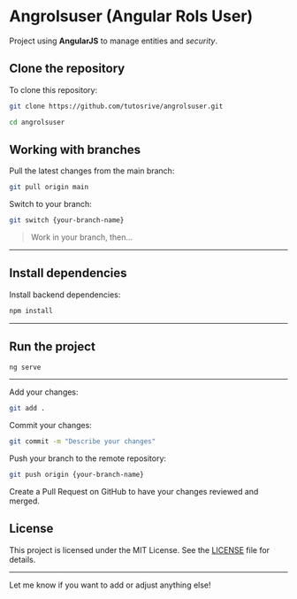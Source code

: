 # Angrolsuser (Angular Rols User)

Project using **AngularJS** to manage entities and _security_.

## Clone the repository

To clone this repository:

```bash
git clone https://github.com/tutosrive/angrolsuser.git
```

```bash
cd angrolsuser
```

## Working with branches

Pull the latest changes from the main branch:

```bash
git pull origin main
```

Switch to your branch:

```bash
git switch {your-branch-name}
```
> Work in your branch, then...

---

## Install dependencies

Install backend dependencies:

```bash
npm install
```

---

## Run the project

```bash
ng serve
```

---

Add your changes:

```bash
git add .
```

Commit your changes:

```bash
git commit -m "Describe your changes"
```

Push your branch to the remote repository:

```bash
git push origin {your-branch-name}
```

Create a Pull Request on GitHub to have your changes reviewed and merged.

## License

This project is licensed under the MIT License. See the [LICENSE](LICENSE) file for details.

---

Let me know if you want to add or adjust anything else!
